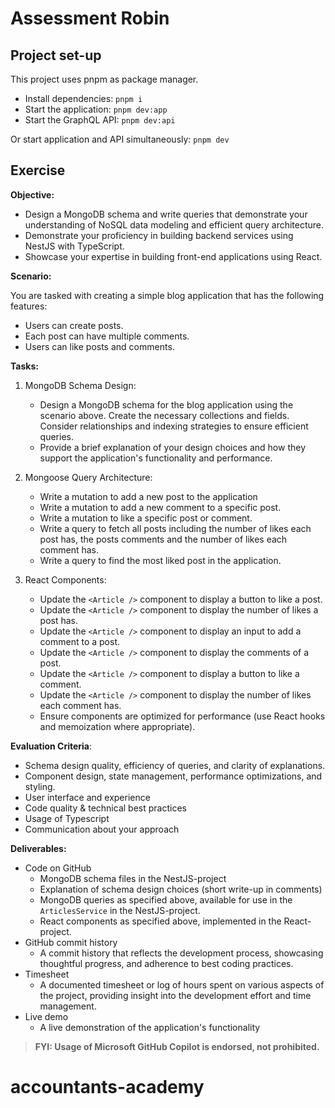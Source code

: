 # Assessment Robin

## Project set-up

This project uses pnpm as package manager.

- Install dependencies: `pnpm i`
- Start the application: `pnpm dev:app`
- Start the GraphQL API: `pnpm dev:api`

Or start application and API simultaneously: `pnpm dev`

## Exercise

**Objective:**

- Design a MongoDB schema and write queries that demonstrate your understanding of NoSQL data modeling and efficient query architecture.
- Demonstrate your proficiency in building backend services using NestJS with TypeScript.
- Showcase your expertise in building front-end applications using React.

**Scenario:**

You are tasked with creating a simple blog application that has the following features:

- Users can create posts.
- Each post can have multiple comments.
- Users can like posts and comments.

**Tasks:**

1. MongoDB Schema Design:

   - Design a MongoDB schema for the blog application using the scenario above. Create the necessary collections and fields. Consider relationships and indexing strategies to ensure efficient queries.
   - Provide a brief explanation of your design choices and how they support the application's functionality and performance.

2. Mongoose Query Architecture:

   - Write a mutation to add a new post to the application
   - Write a mutation to add a new comment to a specific post.
   - Write a mutation to like a specific post or comment.
   - Write a query to fetch all posts including the number of likes each post has, the posts comments and the number of likes each comment has.
   - Write a query to find the most liked post in the application.

3. React Components:

   - Update the `<Article />` component to display a button to like a post.
   - Update the `<Article />` component to display the number of likes a post has.
   - Update the `<Article />` component to display an input to add a comment to a post.
   - Update the `<Article />` component to display the comments of a post.
   - Update the `<Article />` component to display a button to like a comment.
   - Update the `<Article />` component to display the number of likes each comment has.
   - Ensure components are optimized for performance (use React hooks and memoization where appropriate).

**Evaluation Criteria**:

- Schema design quality, efficiency of queries, and clarity of explanations.
- Component design, state management, performance optimizations, and styling.
- User interface and experience
- Code quality & technical best practices
- Usage of Typescript
- Communication about your approach

**Deliverables:**

- Code on GitHub
  - MongoDB schema files in the NestJS-project
  - Explanation of schema design choices (short write-up in comments)
  - MongoDB queries as specified above, available for use in the `ArticlesService` in the NestJS-project.
  - React components as specified above, implemented in the React-project.
- GitHub commit history
  - A commit history that reflects the development process, showcasing thoughtful progress, and adherence to best coding practices.
- Timesheet
  - A documented timesheet or log of hours spent on various aspects of the project, providing insight into the development effort and time management.
- Live demo
  - A live demonstration of the application's functionality

> **FYI: Usage of Microsoft GitHub Copilot is endorsed, not prohibited.**
# accountants-academy
